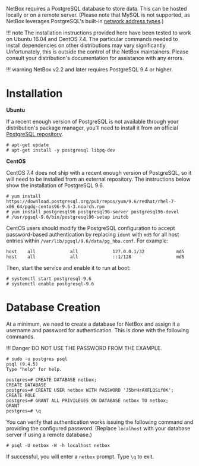 NetBox requires a PostgreSQL database to store data. This can be hosted locally or on a remote server. (Please note that MySQL is not supported, as NetBox leverages PostgreSQL's built-in [network address types](https://www.postgresql.org/docs/current/static/datatype-net-types.html).)

!!! note
    The installation instructions provided here have been tested to work on Ubuntu 16.04 and CentOS 7.4. The particular commands needed to install dependencies on other distributions may vary significantly. Unfortunately, this is outside the control of the NetBox maintainers. Please consult your distribution's documentation for assistance with any errors.

!!! warning
    NetBox v2.2 and later requires PostgreSQL 9.4 or higher.

# Installation

**Ubuntu**

If a recent enough version of PostgreSQL is not available through your distribution's package manager, you'll need to install it from an official [PostgreSQL repository](https://wiki.postgresql.org/wiki/Apt).

```no-highlight
# apt-get update
# apt-get install -y postgresql libpq-dev
```

**CentOS**

CentOS 7.4 does not ship with a recent enough version of PostgreSQL, so it will need to be installed from an external repository. The instructions below show the installation of PostgreSQL 9.6.

```no-highlight
# yum install https://download.postgresql.org/pub/repos/yum/9.6/redhat/rhel-7-x86_64/pgdg-centos96-9.6-3.noarch.rpm
# yum install postgresql96 postgresql96-server postgresql96-devel
# /usr/pgsql-9.6/bin/postgresql96-setup initdb
```

CentOS users should modify the PostgreSQL configuration to accept password-based authentication by replacing `ident` with `md5` for all host entries within `/var/lib/pgsql/9.6/data/pg_hba.conf`. For example:

```no-highlight
host    all             all             127.0.0.1/32            md5
host    all             all             ::1/128                 md5
```

Then, start the service and enable it to run at boot:

```no-highlight
# systemctl start postgresql-9.6
# systemctl enable postgresql-9.6
```

# Database Creation

At a minimum, we need to create a database for NetBox and assign it a username and password for authentication. This is done with the following commands.

!!! Danger
    DO NOT USE THE PASSWORD FROM THE EXAMPLE.

```no-highlight
# sudo -u postgres psql
psql (9.4.5)
Type "help" for help.

postgres=# CREATE DATABASE netbox;
CREATE DATABASE
postgres=# CREATE USER netbox WITH PASSWORD 'J5brHrAXFLQSif0K';
CREATE ROLE
postgres=# GRANT ALL PRIVILEGES ON DATABASE netbox TO netbox;
GRANT
postgres=# \q
```

You can verify that authentication works issuing the following command and providing the configured password. (Replace `localhost` with your database server if using a remote database.)

```no-highlight
# psql -U netbox -W -h localhost netbox
```

If successful, you will enter a `netbox` prompt. Type `\q` to exit.
